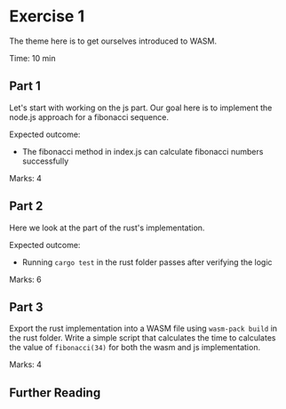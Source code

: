 # Exercise 1
The theme here is to get ourselves introduced to WASM.

Time: 10 min

## Part 1
Let's start with working on the js part. Our goal here is to implement the node.js approach for a fibonacci sequence.

Expected outcome:
- The fibonacci method in index.js can calculate fibonacci numbers successfully

Marks: 4


## Part 2
Here we look at the part of the rust's implementation.

Expected outcome:
- Running `cargo test` in the rust folder passes after verifying the logic

Marks: 6


## Part 3
Export the rust implementation into a WASM file using `wasm-pack build` in the rust folder.
Write a simple script that calculates the time to calculates the value of `fibonacci(34)` for both the wasm and js implementation.

Marks: 4

## Further Reading